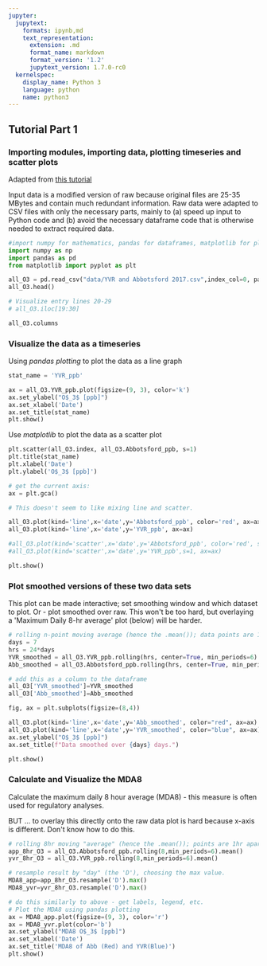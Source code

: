 ```yaml
---
jupyter:
  jupytext:
    formats: ipynb,md
    text_representation:
      extension: .md
      format_name: markdown
      format_version: '1.2'
      jupytext_version: 1.7.0-rc0
  kernelspec:
    display_name: Python 3
    language: python
    name: python3
---
```


<!-- #region colab_type="text" id="Af6e84nV4FvG" -->
## Tutorial Part 1
### Importing modules, importing data, plotting timeseries and scatter plots
Adapted from [this tutorial](https://drive.google.com/drive/folders/1Tj7pDVd33IKeeKaoKIGzvSiswPft56Tb)

Input data is a modified version of raw because original files are 25-35 MBytes and contain much redundant information. Raw data were adapted to CSV files with only the necessary parts, mainly to (a) speed up input to Python code and (b) avoid the necessary dataframe code that is otherwise needed to extract required data.
<!-- #endregion -->

```python colab={} colab_type="code" id="unUVivdPmhNz"
#import numpy for mathematics, pandas for dataframes, matplotlib for plotting
import numpy as np
import pandas as pd
from matplotlib import pyplot as plt
```

```python colab={"base_uri": "https://localhost:8080/", "height": 72} colab_type="code" executionInfo={"elapsed": 5135, "status": "ok", "timestamp": 1590013640924, "user": {"displayName": "Rivkah Gardner-Frolick", "photoUrl": "", "userId": "01660883882147847432"}, "user_tz": 420} id="JBiBubDeAOOX" outputId="7fc5d8fd-d8f6-4fe7-8434-e47f78660658"
all_O3 = pd.read_csv("data/YVR and Abbotsford 2017.csv",index_col=0, parse_dates=['date_pst'])
all_O3.head()
```

```python colab={"base_uri": "https://localhost:8080/", "height": 828} colab_type="code" executionInfo={"elapsed": 410, "status": "ok", "timestamp": 1590014723405, "user": {"displayName": "Rivkah Gardner-Frolick", "photoUrl": "", "userId": "01660883882147847432"}, "user_tz": 420} id="3UWP8fFOwjTd" outputId="25326195-be63-4f1a-b174-f077e47a5a94"
# Visualize entry lines 20-29
# all_O3.iloc[19:30]
```

```python colab={"base_uri": "https://localhost:8080/", "height": 86} colab_type="code" executionInfo={"elapsed": 337, "status": "ok", "timestamp": 1590014829352, "user": {"displayName": "Rivkah Gardner-Frolick", "photoUrl": "", "userId": "01660883882147847432"}, "user_tz": 420} id="N2Yq2JTjRF0x" outputId="125d684b-c907-4629-9ae2-0d71d2ddf3ef"
all_O3.columns
```

<!-- #region colab_type="text" id="iHiq-fsl6QzO" -->
### Visualize the data as a timeseries
<!-- #endregion -->

<!-- #region colab_type="text" id="uBPdeAerJIdt" -->
Using _pandas plotting_ to plot the data as a line graph
<!-- #endregion -->

```python colab={"base_uri": "https://localhost:8080/", "height": 253} colab_type="code" executionInfo={"elapsed": 805, "status": "ok", "timestamp": 1590015331768, "user": {"displayName": "Rivkah Gardner-Frolick", "photoUrl": "", "userId": "01660883882147847432"}, "user_tz": 420} id="1ZfpMBLCJrjJ" outputId="84610232-9735-4a19-e7f3-2c771363e954"
stat_name = 'YVR_ppb'

ax = all_O3.YVR_ppb.plot(figsize=(9, 3), color='k')
ax.set_ylabel("O$_3$ [ppb]")
ax.set_xlabel('Date')
ax.set_title(stat_name)
plt.show()
```

<!-- #region colab_type="text" id="evu1vX9K5ARz" -->
Use _matplotlib_ to plot the data as a scatter plot
<!-- #endregion -->

```python colab={"base_uri": "https://localhost:8080/", "height": 312} colab_type="code" executionInfo={"elapsed": 599, "status": "ok", "timestamp": 1590007574272, "user": {"displayName": "Rivkah Gardner-Frolick", "photoUrl": "", "userId": "01660883882147847432"}, "user_tz": 420} id="vrb_rDy6y_TZ" outputId="d37cd728-30c3-4b1b-d65a-d333aeb35200"
plt.scatter(all_O3.index, all_O3.Abbotsford_ppb, s=1)
plt.title(stat_name)
plt.xlabel('Date')
plt.ylabel('O$_3$ [ppb]')
```

```python
# get the current axis: 
ax = plt.gca()

# This doesn't seem to like mixing line and scatter.

all_O3.plot(kind='line',x='date',y='Abbotsford_ppb', color='red', ax=ax)
all_O3.plot(kind='line',x='date',y='YVR_ppb', ax=ax)

#all_O3.plot(kind='scatter',x='date',y='Abbotsford_ppb', color='red', s=1, ax=ax)
#all_O3.plot(kind='scatter',x='date',y='YVR_ppb',s=1, ax=ax)

plt.show()
```

### Plot smoothed versions of these two data sets
This plot can be made interactive; set smoothing window and which dataset to plot. Or - plot smoothed over raw. This won't be too hard, but overlaying a 'Maximum Daily 8-hr average' plot (below) will be harder.

```python
# rolling n-point moving average (hence the .mean()); data points are 1hr apart, hence 24/day or 168/wk.
days = 7
hrs = 24*days
YVR_smoothed = all_O3.YVR_ppb.rolling(hrs, center=True, min_periods=6).mean() 
Abb_smoothed = all_O3.Abbotsford_ppb.rolling(hrs, center=True, min_periods=6).mean() 

# add this as a column to the dataframe
all_O3['YVR_smoothed']=YVR_smoothed
all_O3['Abb_smoothed']=Abb_smoothed
```

```python
fig, ax = plt.subplots(figsize=(8,4))

all_O3.plot(kind='line',x='date',y='Abb_smoothed', color="red", ax=ax)
all_O3.plot(kind='line',x='date',y='YVR_smoothed', color="blue", ax=ax)
ax.set_ylabel("O$_3$ [ppb]")
ax.set_title(f"Data smoothed over {days} days.")

plt.show()
```

<!-- #region colab_type="text" id="BMbDVgfQ6d8b" -->
### Calculate and Visualize the MDA8
<!-- #endregion -->

<!-- #region colab_type="text" id="oxWtAf9iJBMG" -->
Calculate the maximum daily 8 hour average (MDA8) - this measure is often used for regulatory analyses.

BUT ... to overlay this directly onto the raw data plot is hard because x-axis is different. Don't know how to do this.
<!-- #endregion -->

```python
# rolling 8hr moving "average" (hence the .mean()); points are 1hr apart
app_8hr_O3 = all_O3.Abbotsford_ppb.rolling(8,min_periods=6).mean()
yvr_8hr_O3 = all_O3.YVR_ppb.rolling(8,min_periods=6).mean()
```

```python
# resample result by "day" (the 'D'), choosing the max value. 
MDA8_app=app_8hr_O3.resample('D').max()
MDA8_yvr=yvr_8hr_O3.resample('D').max()
```

```python colab={} colab_type="code" id="Kl5jIy6gJUIR"
# do this similarly to above - get labels, legend, etc. 
# Plot the MDA8 using pandas plotting
ax = MDA8_app.plot(figsize=(9, 3), color='r')
ax = MDA8_yvr.plot(color='b')
ax.set_ylabel("MDA8 O$_3$ [ppb]")
ax.set_xlabel('Date')
ax.set_title('MDA8 of Abb (Red) and YVR(Blue)')
plt.show()
```

```python

```
